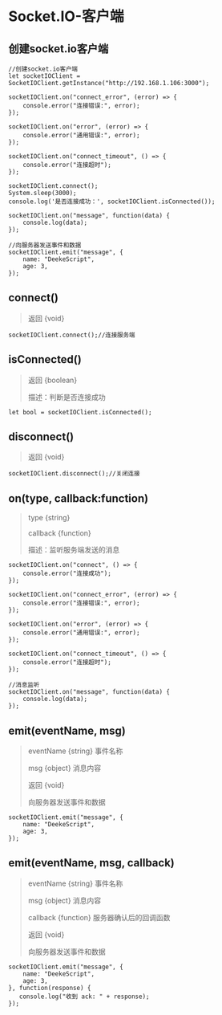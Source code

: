 # Socket.IO-客户端

## 创建socket.io客户端

```
//创建socket.io客户端
let socketIOClient = SocketIOClient.getInstance("http://192.168.1.106:3000");

socketIOClient.on("connect_error", (error) => {
    console.error("连接错误:", error);
});

socketIOClient.on("error", (error) => {
    console.error("通用错误:", error);
});

socketIOClient.on("connect_timeout", () => {
    console.error("连接超时");
});

socketIOClient.connect();
System.sleep(3000);
console.log('是否连接成功：', socketIOClient.isConnected());

socketIOClient.on("message", function(data) {
    console.log(data);
});

//向服务器发送事件和数据
socketIOClient.emit("message", {
    name: "DeekeScript",
    age: 3,
});

```

## connect()
> 返回 {void}
> 
```
socketIOClient.connect();//连接服务端
```

## isConnected()
> 返回 {boolean}
>
> 描述：判断是否连接成功

```
let bool = socketIOClient.isConnected();
```

## disconnect()
> 返回 {void}
> 
```
socketIOClient.disconnect();//关闭连接
```

## on(type, callback:function)
> type {string}
> 
> callback {function}
> 
> 描述：监听服务端发送的消息
```
socketIOClient.on("connect", () => {
    console.error("连接成功");
});

socketIOClient.on("connect_error", (error) => {
    console.error("连接错误:", error);
});

socketIOClient.on("error", (error) => {
    console.error("通用错误:", error);
});

socketIOClient.on("connect_timeout", () => {
    console.error("连接超时");
});

//消息监听
socketIOClient.on("message", function(data) {
    console.log(data);
});
```

## emit(eventName, msg)
> eventName {string} 事件名称
> 
> msg {object} 消息内容
> 
> 返回 {void}
>
> 向服务器发送事件和数据

```
socketIOClient.emit("message", {
    name: "DeekeScript",
    age: 3,
});
```

## emit(eventName, msg, callback)
> eventName {string} 事件名称
> 
> msg {object} 消息内容
>
> callback {function} 服务器确认后的回调函数
> 
> 返回 {void}
>
>  向服务器发送事件和数据

```
socketIOClient.emit("message", {
    name: "DeekeScript",
    age: 3,
}, function(response) {
   console.log("收到 ack: " + response);
});
```
